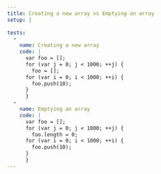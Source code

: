 ```yaml
---
title: Creating a new array vs Emptying an array
setup: |
  
tests:
  -
    name: Creating a new array
    code: |
      var foo = [];
      for (var j = 0; j < 1000; ++j) {
        foo = [];
      for (var i = 0; i < 1000; ++i) {
        foo.push(10);
      }
      }
  -
    name: Emptying an array
    code: |
      var foo = [];
      for (var j = 0; j < 1000; ++j) {
        foo.length = 0;
      for (var i = 0; i < 1000; ++i) {
        foo.push(10);
      }
      }
---
```


